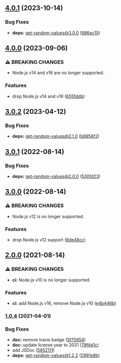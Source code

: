 ## [4.0.1](https://github.com/kenany/secure-random-octet/compare/4.0.0...4.0.1) (2023-10-14)


### Bug Fixes

* **deps:** get-random-values@3.0.0 ([986ec15](https://github.com/kenany/secure-random-octet/commit/986ec155a606c7d08aa8153d97510d8202f4429f))

## [4.0.0](https://github.com/kenany/secure-random-octet/compare/3.0.2...4.0.0) (2023-09-06)


### ⚠ BREAKING CHANGES

* Node.js v14 and v16 are no longer supported.

### Features

* drop Node.js v14 and v16 ([655fddb](https://github.com/kenany/secure-random-octet/commit/655fddbde9738f8f18e70e3c6f15eab1aba7378e))

## [3.0.2](https://github.com/KenanY/secure-random-octet/compare/3.0.1...3.0.2) (2023-04-12)


### Bug Fixes

* **deps:** get-random-values@2.1.0 ([b8956f2](https://github.com/KenanY/secure-random-octet/commit/b8956f2c6400765aabf0a01bd88e8830d3f04c01))

## [3.0.1](https://github.com/KenanY/secure-random-octet/compare/3.0.0...3.0.1) (2022-08-14)


### Bug Fixes

* **deps:** get-random-values@2.0.0 ([530fd23](https://github.com/KenanY/secure-random-octet/commit/530fd236319dc5015907739426a1454740a60de3))

## [3.0.0](https://github.com/KenanY/secure-random-octet/compare/2.0.0...3.0.0) (2022-08-14)


### ⚠ BREAKING CHANGES

* Node.js v12 is no longer supported.

### Features

* drop Node.js v12 support ([8de48cc](https://github.com/KenanY/secure-random-octet/commit/8de48cceae211446dffbf12e109714bb057fc69b))

## [2.0.0](https://github.com/KenanY/secure-random-octet/compare/1.0.4...2.0.0) (2021-08-14)


### ⚠ BREAKING CHANGES

* **ci:** Node.js v10 is no longer supported.

### Features

* **ci:** add Node.js v16, remove Node.js v10 ([e4b446b](https://github.com/KenanY/secure-random-octet/commit/e4b446b55ef18b9c2d67cc71616254c1c16c930f))

### [1.0.4](https://github.com/KenanY/secure-random-octet/compare/1.0.3...1.0.4) (2021-04-01)


### Bug Fixes

* **doc:** remove travis badge ([5f75954](https://github.com/KenanY/secure-random-octet/commit/5f75954f5100a7d1fd5645a35b687845f29e9afd))
* **doc:** update license year to 2021 ([79f4d1c](https://github.com/KenanY/secure-random-octet/commit/79f4d1cdd4ae2eff8290ac05e253bfbce56147c0))
* add JSDoc ([5852111](https://github.com/KenanY/secure-random-octet/commit/58521118066cc0ccd49139fd441f41552d8e5f82))
* **deps:** get-random-values@1.2.2 ([2991e8b](https://github.com/KenanY/secure-random-octet/commit/2991e8b6cd7017baa4f39d598bc820c542a2dec2))

